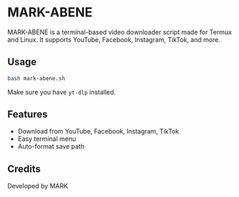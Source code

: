 # MARK-ABENE

MARK-ABENE is a terminal-based video downloader script made for Termux and Linux. It supports YouTube, Facebook, Instagram, TikTok, and more.

## Usage

```bash
bash mark-abene.sh
```

Make sure you have `yt-dlp` installed.

## Features

- Download from YouTube, Facebook, Instagram, TikTok
- Easy terminal menu
- Auto-format save path

## Credits

Developed by MARK
